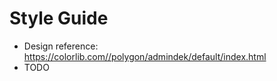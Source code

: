 # Style Guide

- Design reference: https://colorlib.com//polygon/admindek/default/index.html
- TODO
